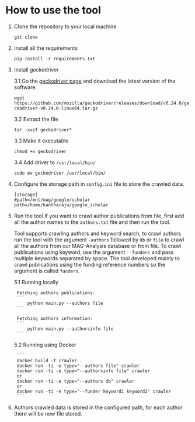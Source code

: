 # How to use the tool

1. Clone the repository to your local machine.
 
    ```git clone ```
2. Install all the requirements

    ```pip install -r requirements.txt```
    
3. Install geckodriver

    3.1 Go the [geckodriver page]("https://github.com/mozilla/geckodriver/releases") and download the latest version of the software.
    
    ```wget https://github.com/mozilla/geckodriver/releases/download/v0.24.0/geckodriver-v0.24.0-linux64.tar.gz```
        
    3.2 Extract the file
    
    ```tar -xvzf geckodriver*```
        
    3.3 Make it executable
    
    ```chmod +x geckodriver```
        
    3.4 Add driver to `/usr/local/bin/`
    
    ```sudo mv geckodriver /usr/local/bin/```
        
4. Configure the storage path in `config.ini` file to store the crawled data.

    ```
    [storage]
    #path=/mnt/mag/google/scholar
    path=/home/kantharaju/google_scholar
    ```

5. Run the tool
    If you want to crawl author publications from file, first add all the author names to the `authors.txt` file and then run the tool.
        
    Tool supports crawling authors and keyword search, to crawl authors run the tool with the argument
     `-authors` followed by `db` or `file` to crawl all the authors from our MAG-Analysis database or from file.
    To crawl publications using keyword, use the argument `--funders` and pass multiple keywords separated by space. 
    The tool developed mainly to crawl publications using the funding reference numbers so the argument is called `funders`.
        
        
    5.1 Running locally

        Fetching authors publications:  
        ```
            python main.py --authors file
        ```

        Fetching authors information:  
        ```
            python main.py --authorsinfo file
        ```
    5.2 Running using Docker
    
        ```
        docker build -t crawler .
        docker run -ti -e type="--authors file" crawler
        docker run -ti -e type="--authorsinfo file" crawler 
        or 
        docker run -ti -e type="--authors db" crawler 
        or
        docker run -ti -e type="--funder keyword1 keyword2" crawler 
        ```
    
   
6. Authors crawled data is stored in the configured path, for each author there will be new file stored.

    
